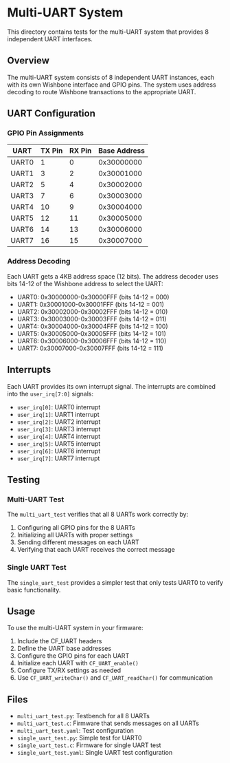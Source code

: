 # Multi-UART System

This directory contains tests for the multi-UART system that provides 8 independent UART interfaces.

## Overview

The multi-UART system consists of 8 independent UART instances, each with its own Wishbone interface and GPIO pins. The system uses address decoding to route Wishbone transactions to the appropriate UART.

## UART Configuration

### GPIO Pin Assignments

| UART | TX Pin | RX Pin | Base Address |
|------|--------|--------|--------------|
| UART0 | 1 | 0 | 0x30000000 |
| UART1 | 3 | 2 | 0x30001000 |
| UART2 | 5 | 4 | 0x30002000 |
| UART3 | 7 | 6 | 0x30003000 |
| UART4 | 10 | 9 | 0x30004000 |
| UART5 | 12 | 11 | 0x30005000 |
| UART6 | 14 | 13 | 0x30006000 |
| UART7 | 16 | 15 | 0x30007000 |

### Address Decoding

Each UART gets a 4KB address space (12 bits). The address decoder uses bits 14-12 of the Wishbone address to select the UART:

- UART0: 0x30000000-0x30000FFF (bits 14-12 = 000)
- UART1: 0x30001000-0x30001FFF (bits 14-12 = 001)
- UART2: 0x30002000-0x30002FFF (bits 14-12 = 010)
- UART3: 0x30003000-0x30003FFF (bits 14-12 = 011)
- UART4: 0x30004000-0x30004FFF (bits 14-12 = 100)
- UART5: 0x30005000-0x30005FFF (bits 14-12 = 101)
- UART6: 0x30006000-0x30006FFF (bits 14-12 = 110)
- UART7: 0x30007000-0x30007FFF (bits 14-12 = 111)

## Interrupts

Each UART provides its own interrupt signal. The interrupts are combined into the `user_irq[7:0]` signals:

- `user_irq[0]`: UART0 interrupt
- `user_irq[1]`: UART1 interrupt
- `user_irq[2]`: UART2 interrupt
- `user_irq[3]`: UART3 interrupt
- `user_irq[4]`: UART4 interrupt
- `user_irq[5]`: UART5 interrupt
- `user_irq[6]`: UART6 interrupt
- `user_irq[7]`: UART7 interrupt

## Testing

### Multi-UART Test

The `multi_uart_test` verifies that all 8 UARTs work correctly by:

1. Configuring all GPIO pins for the 8 UARTs
2. Initializing all UARTs with proper settings
3. Sending different messages on each UART
4. Verifying that each UART receives the correct message

### Single UART Test

The `single_uart_test` provides a simpler test that only tests UART0 to verify basic functionality.

## Usage

To use the multi-UART system in your firmware:

1. Include the CF_UART headers
2. Define the UART base addresses
3. Configure the GPIO pins for each UART
4. Initialize each UART with `CF_UART_enable()`
5. Configure TX/RX settings as needed
6. Use `CF_UART_writeChar()` and `CF_UART_readChar()` for communication

## Files

- `multi_uart_test.py`: Testbench for all 8 UARTs
- `multi_uart_test.c`: Firmware that sends messages on all UARTs
- `multi_uart_test.yaml`: Test configuration
- `single_uart_test.py`: Simple test for UART0
- `single_uart_test.c`: Firmware for single UART test
- `single_uart_test.yaml`: Single UART test configuration 